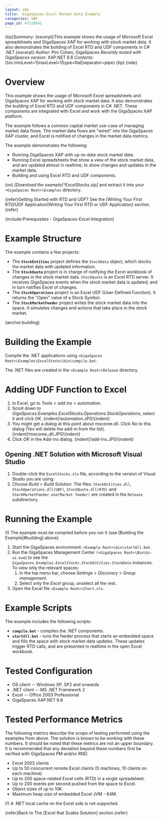 ```yaml
---
layout: sbp
title:  GigaSpaces-Excel Market-Data Example
categories: SBP
page_id: 47219542
---
```


{tip}*Summary:* {excerpt}This example shows the usage of Microsoft Excel spreadsheets and GigaSpaces XAP for working with stock market data. It also demonstrates the building of Excel RTD and UDF components in C# .NET.{excerpt}
*Author*: Pini Cohen, GigaSpaces
*Recently tested with GigaSpaces version*: XAP.NET 6.6
*Contents:*
{toc:minLevel=1|maxLevel=1|type=flat|separator=pipe}
{tip}
{rate}

# Overview

This example shows the usage of Microsoft Excel spreadsheets and GigaSpaces XAP for working with stock market data. It also demonstrates the building of Excel RTD and UDF components in C# .NET. These components are integrated with Excel and work with the GigaSpaces XAP platform.

The example follows a common capital market use-case of managing market data flows. The market data flows are "wired" into the GigaSpaces XAP cluster, and Excel is notified of changes in the market data metrics.

The example demonstrates the following:
- Running GigaSpaces XAP with up-to-date stock market data.
- Running Excel spreadsheets that show a view of the stock market data, and are updated almost in realtime; to show changes and updates in the market data.
- Building and using Excel RTD and UDF components.

(on) *[*Download the example*|^ExcelStocks.zip]* and extract it into your `<GigaSpaces Root>\Examples` directory.

{refer}Getting Started with RTD and UDF? See the [Writing Your First RTD/UDF Application|Writing Your First RTD or UDF Application] section.{refer}

{include:Prerequisites - GigaSpaces-Excel Integration}

# Example Structure

The example contains a few projects:
- The **`StockEntities`** project defines the `StockData` object, which stocks the market data with updated information.
- The **`StockQuote`** project is in charge of notifying the Excel workbook of changes in the stock market data. `StockQuote` is an Excel RTD server. It receives GigaSpaces events when the stock market data is updated, and in turn notifies Excel of changes.
- The **`StockOperations`** project is an Excel UDF (User-Defined Function). It returns the "Open" value of a Stock Symbol.
- The **`StockMarketFeeder`** project writes the stock market data into the space. It simulates changes and actions that take place in the stock market.

{anchor:building}

# Building the Example

Compile the .NET applications using `<GigaSpaces Root>\Examples\ExcelStocks\bin\compile.bat`.

The .NET files are created in the `<Example Root>\Release` directory.

# Adding UDF Function to Excel

1. In Excel, go to *Tools* > *add ins* > *automation*.
2. Scroll down to *GigaSpaces.Examples.ExcelStocks.Operations.StockOperations*, select it and click *OK*.
{indent}!automation.JPG!{indent}
3. You might get a dialog at this point about mscoree.dll. Click No to this dialog (Yes will delete the add-in from the list).
{indent}!mscoree_dll.JPG!{indent}
4. Click *OK* in the Add-ins dialog.
{indent}!add-ins.JPG!{indent}

## Opening .NET Solution with Microsoft Visual Studio

1. Double-click the `ExcelStocks.sln` file, according to the version of Visual Studio you are using.
2. Choose *Build* > *Build Solution*. The files: `StockEntities.dll`, `StockOperations.dll(UDF)`, `StockQuote.dll(RTD)` and `StockMarketFeeder.exe(Market feeder)`  are created in the `Release` subdirectory.

# Running the Example

(!) The example must be compiled before you run it (see [Building the Example|#building] above).
1. Start the GigaSpaces environment: `<Example Root>\bin\startAll.bat`.
2. Run the GigaSpaces Management Center `(<GigaSpaces Root>\Bin\Gs-ui.exe`) to see the *`GigaSpaces.Examples.ExcelStocks.StockEntities.StockData`* instances. To view only the relevant spaces:
    1. In the top menu bar, choose *Settings* > *Discovery* > *Group management*.
    2. Select only the *Excel* group, unselect all the rest.
3. Open the Excel file `<Example Root>\Chart.xls`.

# Example Scripts

The example includes the following scripts:
- **`compile.bat`** \- compiles the .NET components.
- **`startAll.bat`** \- runs the feeder process that starts an embedded space and fills the space with stock market data updates. These updates trigger RTD calls, and are presented in realtime in the open Excel workbook.

# Tested Configuration

- OS client -- Windows XP, SP2 and onwards
- .NET client -- MS .NET Framework 2
- Excel -- Office 2003 Professional
- GigaSpaces XAP.NET 6.6

# Tested Performance Metrics

The following metrics describe the scope of testing performed using the examples from above. The solution is known to be working with these numbers. It should be noted that these metrics are not an upper boundary. It is recommended that any deviation beyond these numbers first be verified with GigaSpaces PM and/or RND.
- Excel 2003 clients
- Up to 50 concurrent remote Excel clients (5 machines, 10 clients on each machine).
- Up to 200 space-related Excel cells (RTD) in a single spreadsheet.
- Up to 200 events per second pushed from the space to Excel.
- Object sizes of up to 10K.
- Maximum heap size of embedded Excel JVM - 64M.

(!) A .NET local cache on the Excel side is not supported.

{refer}Back to The [Excel that Scales Solution] section.{refer}